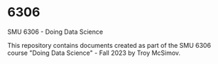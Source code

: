 # 6306
SMU 6306 - Doing Data Science

This repository contains documents created as part of the SMU 6306 course "Doing Data Science" - Fall 2023 by Troy McSimov.
